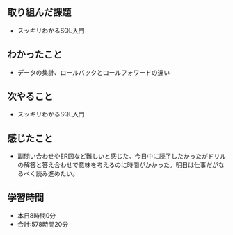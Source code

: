 ## 取り組んだ課題
- スッキリわかるSQL入門
## わかったこと
-  データの集計、ロールバックとロールフォワードの違い
## 次やること
- スッキリわかるSQL入門
## 感じたこと
- 副問い合わせやER図など難しいと感じた。今日中に読了したかったがドリルの解答と答え合わせで意味を考えるのに時間がかかった。明日は仕事だがなるべく読み進めたい。
## 学習時間
- 本日8時間0分<br>
- 合計:578時間20分
